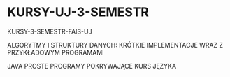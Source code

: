 # KURSY-UJ-3-SEMESTR
KURSY-3-SEMESTR-FAIS-UJ


ALGORYTMY I STRUKTURY DANYCH:
KRÓTKIE IMPLEMENTACJE WRAZ Z PRZYKŁADOWYM PROGRAMAMI


JAVA
PROSTE PROGRAMY POKRYWAJĄCE KURS JĘZYKA
